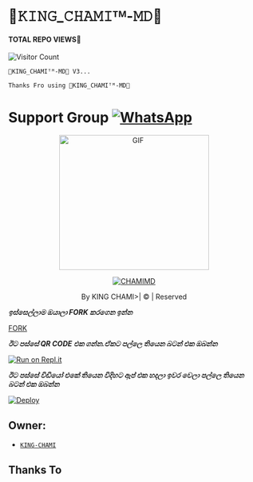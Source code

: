 # 💫𝙺𝙸𝙽𝙶_𝙲𝙷𝙰𝙼𝙸ᵀᴹ-𝙼𝙳💫
#### TOTAL REPO VIEWS📍
![Visitor Count](https://profile-counter.glitch.me/terror-boy/count.svg)

    💫𝙺𝙸𝙽𝙶_𝙲𝙷𝙰𝙼𝙸ᵀᴹ-𝙼𝙳💫 V3...


   
   
   
   
   ```Thanks Fro using 💫𝙺𝙸𝙽𝙶_𝙲𝙷𝙰𝙼𝙸ᵀᴹ-𝙼𝙳💫```


# Support Group <a href="watsapp group link"><img alt="WhatsApp" src="https://img.shields.io/badge/-Whatsapp%20Group-lightgrey?style=for-the-badge&logo=whatsapp&logoColor=white"/></a>


 </a>

</p>

<div align="center">

  <p align="center">

<img src="https://i.ibb.co/K0nmnF3/chami.png" alt="GIF" width="300" height="270"/>

</p>

  <p align="center">

<a href="#"><img title="CHAMIMD" src="https://img.shields.io/badge/King-chami-green?colorA=%23ff0000&colorB=%23017e40&style=for-the-badge"></a>

</p>

</div>

<p align="center">By KING CHAMI>| © | Reserved  </br> 
 

***ඉස්සෙල්ලාම ඔයාලා FORK කරගෙන ඉන්න***

[FORK](https://github.com/KINGCHAMIYA00/KING-CHAMI-V1/fork)

***ඊට පස්සේ QR CODE එක ගන්න.ඒකට පල්ලෙ තියෙන බටන් එක ඔබන්න***

[![Run on Repl.it](https://repl.it/badge/github/quiec/whatsasena)](https://replit.com/@kingchamiya/-?v=1)

***ඊට පස්සේ විඩියෝ එකේ තියෙන විදිහට ඇප් එක හදලා ඉවර වෙලා පල්ලෙ තියෙන බටන් එක ඔබන්න***

[![Deploy](https://www.herokucdn.com/deploy/button.svg)](https://heroku.com/deploy)


## Owner:
* [`KING-CHAMI`](https://github.com/KINGCHAMIYA00)

## Thanks To


